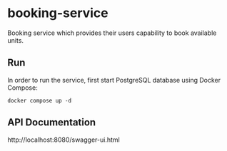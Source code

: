 # booking-service

Booking service which provides their users capability to book available units.

## Run

In order to run the service, first start PostgreSQL database using Docker Compose:

```shell
docker compose up -d
```

## API Documentation

http://localhost:8080/swagger-ui.html